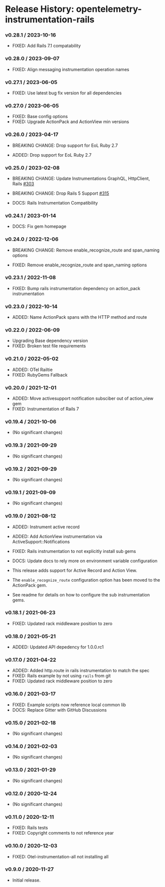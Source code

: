 # Release History: opentelemetry-instrumentation-rails

### v0.28.1 / 2023-10-16

* FIXED: Add Rails 7.1 compatability

### v0.28.0 / 2023-09-07

* FIXED: Align messaging instrumentation operation names

### v0.27.1 / 2023-06-05

* FIXED: Use latest bug fix version for all dependencies

### v0.27.0 / 2023-06-05

* FIXED: Base config options
* FIXED: Upgrade ActionPack and ActionView min versions

### v0.26.0 / 2023-04-17

* BREAKING CHANGE: Drop support for EoL Ruby 2.7

* ADDED: Drop support for EoL Ruby 2.7

### v0.25.0 / 2023-02-08

* BREAKING CHANGE: Update Instrumentations GraphQL, HttpClient, Rails [#303](https://github.com/open-telemetry/opentelemetry-ruby-contrib/pull/303)
* BREAKING CHANGE: Drop Rails 5 Support [#315](https://github.com/open-telemetry/opentelemetry-ruby-contrib/pull/315)

* DOCS: Rails Instrumentation Compatibility

### v0.24.1 / 2023-01-14

* DOCS: Fix gem homepage

### v0.24.0 / 2022-12-06

* BREAKING CHANGE: Remove enable_recognize_route and span_naming options

* FIXED: Remove enable_recognize_route and span_naming options

### v0.23.1 / 2022-11-08

* FIXED: Bump rails instrumentation dependency on action_pack instrumentation

### v0.23.0 / 2022-10-14

* ADDED: Name ActionPack spans with the HTTP method and route

### v0.22.0 / 2022-06-09

* Upgrading Base dependency version
* FIXED: Broken test file requirements

### v0.21.0 / 2022-05-02

* ADDED: OTel Railtie
* FIXED: RubyGems Fallback

### v0.20.0 / 2021-12-01

* ADDED: Move activesupport notification subsciber out of action_view gem
* FIXED: Instrumentation of Rails 7

### v0.19.4 / 2021-10-06

* (No significant changes)

### v0.19.3 / 2021-09-29

* (No significant changes)

### v0.19.2 / 2021-09-29

* (No significant changes)

### v0.19.1 / 2021-09-09

* (No significant changes)

### v0.19.0 / 2021-08-12

* ADDED: Instrument active record
* ADDED: Add ActionView instrumentation via ActiveSupport::Notifications
* FIXED: Rails instrumentation to not explicitly install sub gems
* DOCS: Update docs to rely more on environment variable configuration

* This release adds support for Active Record and Action View.
* The `enable_recognize_route` configuration option has been moved to the ActionPack gem.
* See readme for details on how to configure the sub instrumentation gems.

### v0.18.1 / 2021-06-23

* FIXED: Updated rack middleware position to zero

### v0.18.0 / 2021-05-21

* ADDED: Updated API depedency for 1.0.0.rc1

### v0.17.0 / 2021-04-22

* ADDED: Added http.route in rails instrumentation to match the spec
* FIXED: Rails example by not using `rails` from git
* FIXED: Updated rack middleware position to zero

### v0.16.0 / 2021-03-17

* FIXED: Example scripts now reference local common lib
* DOCS: Replace Gitter with GitHub Discussions

### v0.15.0 / 2021-02-18

* (No significant changes)

### v0.14.0 / 2021-02-03

* (No significant changes)

### v0.13.0 / 2021-01-29

* (No significant changes)

### v0.12.0 / 2020-12-24

* (No significant changes)

### v0.11.0 / 2020-12-11

* FIXED: Rails tests
* FIXED: Copyright comments to not reference year

### v0.10.0 / 2020-12-03

* FIXED: Otel-instrumentation-all not installing all

### v0.9.0 / 2020-11-27

* Initial release.
